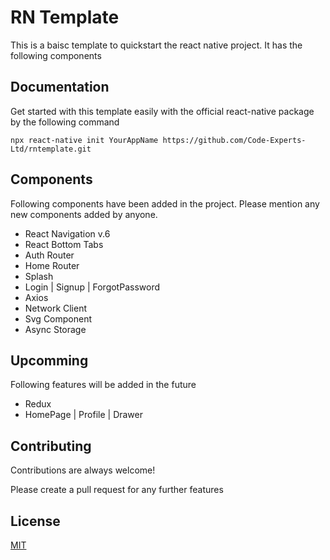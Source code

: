 
# RN Template

This is a baisc template to quickstart the react native project. It has the following components 



## Documentation

Get started with this template easily with the official react-native package by the following command

```
npx react-native init YourAppName https://github.com/Code-Experts-Ltd/rntemplate.git
```



## Components

Following components have been added in the project. Please mention any new components added by anyone.

* React Navigation v.6
* React Bottom Tabs
* Auth Router
* Home Router
* Splash
* Login | Signup | ForgotPassword 
* Axios
* Network Client
* Svg Component
* Async Storage
## Upcomming

Following features will be added in the future

* Redux
* HomePage | Profile | Drawer 

## Contributing

Contributions are always welcome!

Please create a pull request for any further features



## License

[MIT](https://choosealicense.com/licenses/mit/)


